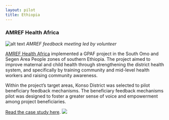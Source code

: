 ```yaml
---
layout: pilot
title: Ethiopia
---
```


### AMREF Health Africa

![alt text]({{site.baseurl}}/public/img/Ethiopia/AMREFvillage.jpg)
*AMREF feedback meeting led by volunteer*

[AMREF Health Africa](http://www.amrefuk.org) implemented a GPAF project in the South Omo and Segen Area People zones of southern Ethiopia. The project aimed to improve maternal and child health through strengthening the district health system, and specifically by training community and mid-level health workers and raising community awareness.

Within the project’s target areas, Konso District was selected to pilot beneficiary feedback mechanisms. The beneficiary feedback mechanisms pilot was designed to foster a greater sense of voice and empowerment among project beneficiaries.

[Read the case study here](http://cdn.worldvision.org.uk/files/9614/6056/3445/Ethiopia1.pdf).
<img style="margin:auto" src="({{site.baseurl}}/public/img/logos/partner/amref.jpg">